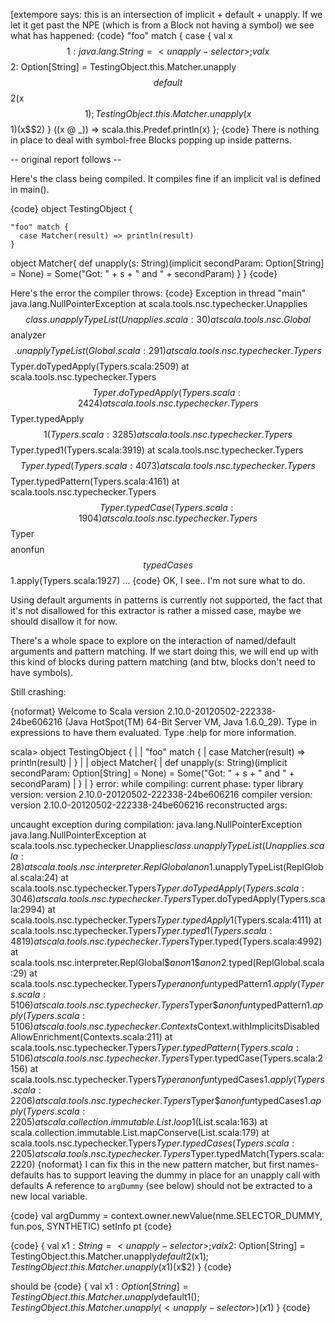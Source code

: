 [extempore says: this is an intersection of implicit + default + unapply.  If we let it get past the NPE (which is from a Block not having a symbol) we see what has happened:
{code}
"foo" match {
  case {
    val x$$1: java.lang.String = <unapply-selector>;
    val x$$2: Option[String] = TestingObject.this.Matcher.unapply$$default$$2(x$$1);
    TestingObject.this.Matcher.unapply(x$$1)(x$$2)
  } <unapply> ((x @ _)) => scala.this.Predef.println(x)
};
{code}
There is nothing in place to deal with symbol-free Blocks popping up inside patterns.

-- original report follows --

Here's the class being compiled.
It compiles fine if an implicit val is defined in main().

{code}
object TestingObject {

    "foo" match {
      case Matcher(result) => println(result)
    }

  object Matcher{
    def unapply(s: String)(implicit secondParam: Option[String] = None) = Some("Got: " + s + " and " + secondParam)
  }
}
{code}

Here's the error the compiler throws:
{code}
Exception in thread "main" java.lang.NullPointerException
	at scala.tools.nsc.typechecker.Unapplies$$class.unapplyTypeList(Unapplies.scala:30)
	at scala.tools.nsc.Global$$analyzer$$.unapplyTypeList(Global.scala:291)
	at scala.tools.nsc.typechecker.Typers$$Typer.doTypedApply(Typers.scala:2509)
	at scala.tools.nsc.typechecker.Typers$$Typer.doTypedApply(Typers.scala:2424)
	at scala.tools.nsc.typechecker.Typers$$Typer.typedApply$$1(Typers.scala:3285)
	at scala.tools.nsc.typechecker.Typers$$Typer.typed1(Typers.scala:3919)
	at scala.tools.nsc.typechecker.Typers$$Typer.typed(Typers.scala:4073)
	at scala.tools.nsc.typechecker.Typers$$Typer.typedPattern(Typers.scala:4161)
	at scala.tools.nsc.typechecker.Typers$$Typer.typedCase(Typers.scala:1904)
	at scala.tools.nsc.typechecker.Typers$$Typer$$$$anonfun$$typedCases$$1.apply(Typers.scala:1927)
	...
{code}
OK, I see.. I'm not sure what to do.

Using default arguments in patterns is currently not supported, the fact that it's not disallowed for this extractor is rather a missed case, maybe we should disallow it for now.

There's a whole space to explore on the interaction of named/default arguments and pattern matching. If we start doing this, we will end up with this kind of blocks during pattern matching (and btw, blocks don't need to have symbols).


Still crashing:

{noformat}
Welcome to Scala version 2.10.0-20120502-222338-24be606216 (Java HotSpot(TM) 64-Bit Server VM, Java 1.6.0_29).
Type in expressions to have them evaluated.
Type :help for more information.

scala> object TestingObject {
     |
     |     "foo" match {
     |       case Matcher(result) => println(result)
     |     }
     |
     |   object Matcher{
     |     def unapply(s: String)(implicit secondParam: Option[String] = None) = Some("Got: " + s + " and " + secondParam)
     |   }
     | }
error:
     while compiling:  <console>
       current phase:  typer
     library version:  version 2.10.0-20120502-222338-24be606216
    compiler version:  version 2.10.0-20120502-222338-24be606216
  reconstructed args:

uncaught exception during compilation: java.lang.NullPointerException
java.lang.NullPointerException
        at scala.tools.nsc.typechecker.Unapplies$class.unapplyTypeList(Unapplies.scala:28)
        at scala.tools.nsc.interpreter.ReplGlobal$$anon$1.unapplyTypeList(ReplGlobal.scala:24)
        at scala.tools.nsc.typechecker.Typers$Typer.doTypedApply(Typers.scala:3046)
        at scala.tools.nsc.typechecker.Typers$Typer.doTypedApply(Typers.scala:2994)
        at scala.tools.nsc.typechecker.Typers$Typer.typedApply$1(Typers.scala:4111)
        at scala.tools.nsc.typechecker.Typers$Typer.typed1(Typers.scala:4819)
        at scala.tools.nsc.typechecker.Typers$Typer.typed(Typers.scala:4992)
        at scala.tools.nsc.interpreter.ReplGlobal$$anon$1$$anon$2.typed(ReplGlobal.scala:29)
        at scala.tools.nsc.typechecker.Typers$Typer$$anonfun$typedPattern$1.apply(Typers.scala:5106)
        at scala.tools.nsc.typechecker.Typers$Typer$$anonfun$typedPattern$1.apply(Typers.scala:5106)
        at scala.tools.nsc.typechecker.Contexts$Context.withImplicitsDisabledAllowEnrichment(Contexts.scala:211)
        at scala.tools.nsc.typechecker.Typers$Typer.typedPattern(Typers.scala:5106)
        at scala.tools.nsc.typechecker.Typers$Typer.typedCase(Typers.scala:2156)
        at scala.tools.nsc.typechecker.Typers$Typer$$anonfun$typedCases$1.apply(Typers.scala:2206)
        at scala.tools.nsc.typechecker.Typers$Typer$$anonfun$typedCases$1.apply(Typers.scala:2205)
        at scala.collection.immutable.List.loop$1(List.scala:163)
        at scala.collection.immutable.List.mapConserve(List.scala:179)
        at scala.tools.nsc.typechecker.Typers$Typer.typedCases(Typers.scala:2205)
        at scala.tools.nsc.typechecker.Typers$Typer.typedMatch(Typers.scala:2220)
{noformat}
I can fix this in the new pattern matcher, but first names-defaults has to support leaving the dummy <unapply-selector> in place for an unapply call with defaults
A reference to `argDummy` (see below) should not be extracted to a new local variable.

{code}
val argDummy  = context.owner.newValue(nme.SELECTOR_DUMMY, fun.pos, SYNTHETIC) setInfo pt
{code}


{code}
{
        val x$1: String = <unapply-selector>;
        val x$2: Option[String] = TestingObject.this.Matcher.unapply$default$2(x$1);
        TestingObject.this.Matcher.unapply(x$1)(x$2)
}
{code}

should be
{code}
{
        val x$1: Option[String] = TestingObject.this.Matcher.unapply$default$1();
        TestingObject.this.Matcher.unapply(<unapply-selector>)(x$1)
}
{code}
